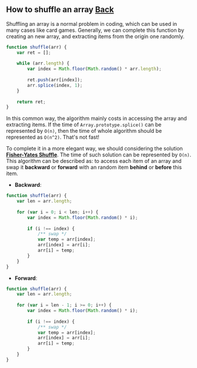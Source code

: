 ## How to shuffle an array [Back](./../underscore.md)

Shuffling an array is a normal problem in coding, which can be used in many cases like card games. Generally, we can complete this function by creating an new array, and extracting items from the origin one randomly.

```js
function shuffle(arr) {
    var ret = [];
    
    while (arr.length) {
        var index = Math.floor(Math.random() * arr.length);
        
        ret.push(arr[index]);
        arr.splice(index, 1);
    }
    
    return ret;
}
```

In this common way, the algorithm mainly costs in accessing the array and extracting items. If the time of `Array.prototype.splice()` can be represented by `O(n)`, then the time of whole algorithm should be represented as `O(n^2)`. That's not fast!

To complete it in a more elegant way, we should considering the solution [**Fisher-Yates Shuffle**](https://en.wikipedia.org/wiki/Fisher%E2%80%93Yates_shuffle). The time of such solution can be represented by `O(n)`. This algorithm can be described as: to access each item of an array and swap it **backward** or **forward** with an random item **behind** or **before** this item.

- **Backward**:

```js
function shuffle(arr) {
    var len = arr.length;
    
    for (var i = 0; i < len; i++) {
        var index = Math.floor(Math.random() * i);
        
        if (i !== index) {
            /** swap */
            var temp = arr[index];
            arr[index] = arr[i];
            arr[i] = temp;
        }
    }
}
```

- **Forward**:

```js
function shuffle(arr) {
    var len = arr.length;
    
    for (var i = len - 1; i >= 0; i++) {
        var index = Math.floor(Math.random() * i);
        
        if (i !== index) {
            /** swap */
            var temp = arr[index];
            arr[index] = arr[i];
            arr[i] = temp;
        }
    }
}
```